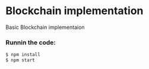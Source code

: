 # Blockchain implementation

Basic Blockchain implementaion

### Runnin the code:

```bash
$ npm install
$ npm start
```
